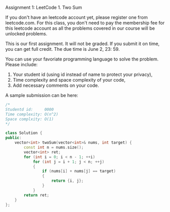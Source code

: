 Assignment 1:
LeetCode 1. Two Sum

If you don't have an leetcode account yet, please register one from leetcode.com. For
this class, you don't need to pay the membership fee for this leetcode account as all 
the problems covered in our course will be unlocked problems.

This is our first assignment. It will not be graded. If you submit it on time, you can 
get full credit. The due time is June 2, 23: 59.


You can use your favoriate programming language to solve the problem.
Please include:
1. Your student id (using id instead of name to protect your privacy), 
2. Time complexity and space complexity of your code,
3. Add necessary comments on your code.


A sample submission can be here:
```cpp
/*
Studentd id:     0000
Time complexity: O(n^2)
Space complxity: O(1)
*/

class Solution {
public:
    vector<int> twoSum(vector<int>& nums, int target) {
        const int n = nums.size();
        vector<int> ret;
        for (int i = 0; i < n - 1; ++i)
            for (int j = i + 1; j < n; ++j)
            {
                if (nums[i] + nums[j] == target) 
                {
                    return {i, j};
                }
            }
        return ret;
    }
};
```
